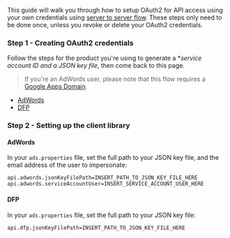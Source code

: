 This guide will walk you through how to setup OAuth2 for API access using your
own credentials using [server to server flow](https://developers.google.com/identity/protocols/OAuth2#serviceaccount). These
steps only need to be done once, unless you revoke or delete your OAuth2
credentials.

### Step 1 - Creating OAuth2 credentials

Follow the steps for the product you're using to generate a **service account ID
and a *JSON key file**, then come back to this page.

>   If you're an AdWords user, please note that this flow requires a
    [Google Apps Domain](https://apps.google.com).

*   [AdWords](https://developers.google.com/adwords/api/docs/guides/authentication#setting_up_service_account_access)
*   [DFP](https://developers.google.com/doubleclick-publishers/docs/authentication#service)

### Step 2 - Setting up the client library

#### AdWords

In your `ads.properties` file, set the full path to your JSON key file, and the
email address of the user to impersonate:

```
api.adwords.jsonKeyFilePath=INSERT_PATH_TO_JSON_KEY_FILE_HERE
api.adwords.serviceAccountUser=INSERT_SERVICE_ACCOUNT_USER_HERE
```

#### DFP

In your `ads.properties` file, set the full path to your JSON key file:

```
api.dfp.jsonKeyFilePath=INSERT_PATH_TO_JSON_KEY_FILE_HERE
```